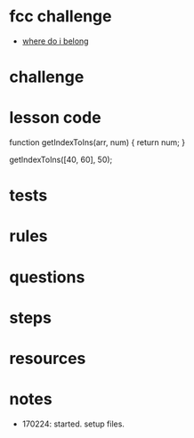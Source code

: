 # fcc challenge
- [where do i belong](https://www.freecodecamp.org/learn/javascript-algorithms-and-data-structures/basic-algorithm-scripting/where-do-i-belong)

# challenge

# lesson code
function getIndexToIns(arr, num) {
  return num;
}

getIndexToIns([40, 60], 50);

# tests


# rules


# questions


# steps

# resources

# notes
- 170224: started. setup files.